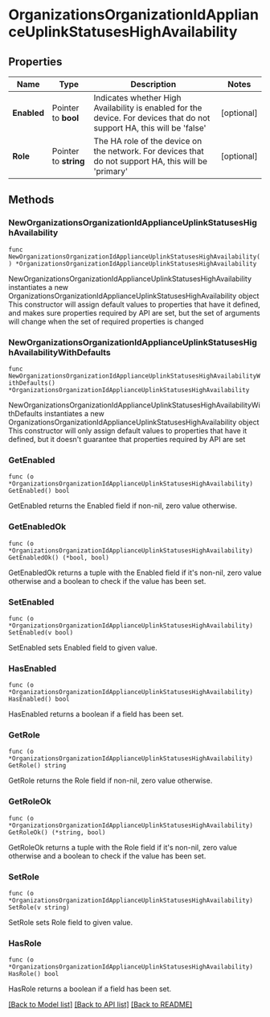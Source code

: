# OrganizationsOrganizationIdApplianceUplinkStatusesHighAvailability

## Properties

Name | Type | Description | Notes
------------ | ------------- | ------------- | -------------
**Enabled** | Pointer to **bool** | Indicates whether High Availability is enabled for the device. For devices that do not support HA, this will be &#39;false&#39; | [optional] 
**Role** | Pointer to **string** | The HA role of the device on the network. For devices that do not support HA, this will be &#39;primary&#39; | [optional] 

## Methods

### NewOrganizationsOrganizationIdApplianceUplinkStatusesHighAvailability

`func NewOrganizationsOrganizationIdApplianceUplinkStatusesHighAvailability() *OrganizationsOrganizationIdApplianceUplinkStatusesHighAvailability`

NewOrganizationsOrganizationIdApplianceUplinkStatusesHighAvailability instantiates a new OrganizationsOrganizationIdApplianceUplinkStatusesHighAvailability object
This constructor will assign default values to properties that have it defined,
and makes sure properties required by API are set, but the set of arguments
will change when the set of required properties is changed

### NewOrganizationsOrganizationIdApplianceUplinkStatusesHighAvailabilityWithDefaults

`func NewOrganizationsOrganizationIdApplianceUplinkStatusesHighAvailabilityWithDefaults() *OrganizationsOrganizationIdApplianceUplinkStatusesHighAvailability`

NewOrganizationsOrganizationIdApplianceUplinkStatusesHighAvailabilityWithDefaults instantiates a new OrganizationsOrganizationIdApplianceUplinkStatusesHighAvailability object
This constructor will only assign default values to properties that have it defined,
but it doesn't guarantee that properties required by API are set

### GetEnabled

`func (o *OrganizationsOrganizationIdApplianceUplinkStatusesHighAvailability) GetEnabled() bool`

GetEnabled returns the Enabled field if non-nil, zero value otherwise.

### GetEnabledOk

`func (o *OrganizationsOrganizationIdApplianceUplinkStatusesHighAvailability) GetEnabledOk() (*bool, bool)`

GetEnabledOk returns a tuple with the Enabled field if it's non-nil, zero value otherwise
and a boolean to check if the value has been set.

### SetEnabled

`func (o *OrganizationsOrganizationIdApplianceUplinkStatusesHighAvailability) SetEnabled(v bool)`

SetEnabled sets Enabled field to given value.

### HasEnabled

`func (o *OrganizationsOrganizationIdApplianceUplinkStatusesHighAvailability) HasEnabled() bool`

HasEnabled returns a boolean if a field has been set.

### GetRole

`func (o *OrganizationsOrganizationIdApplianceUplinkStatusesHighAvailability) GetRole() string`

GetRole returns the Role field if non-nil, zero value otherwise.

### GetRoleOk

`func (o *OrganizationsOrganizationIdApplianceUplinkStatusesHighAvailability) GetRoleOk() (*string, bool)`

GetRoleOk returns a tuple with the Role field if it's non-nil, zero value otherwise
and a boolean to check if the value has been set.

### SetRole

`func (o *OrganizationsOrganizationIdApplianceUplinkStatusesHighAvailability) SetRole(v string)`

SetRole sets Role field to given value.

### HasRole

`func (o *OrganizationsOrganizationIdApplianceUplinkStatusesHighAvailability) HasRole() bool`

HasRole returns a boolean if a field has been set.


[[Back to Model list]](../README.md#documentation-for-models) [[Back to API list]](../README.md#documentation-for-api-endpoints) [[Back to README]](../README.md)



